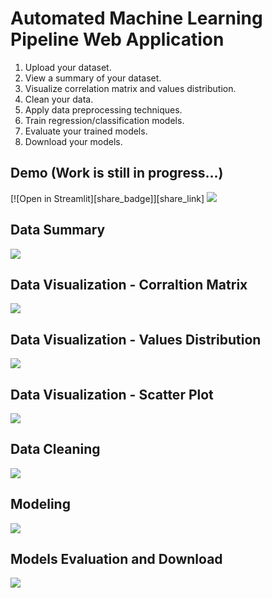 # Automated Machine Learning Pipeline Web Application

1. Upload your dataset.
2. View a summary of your dataset.
3. Visualize correlation matrix and values distribution.
4. Clean your data.
5. Apply data preprocessing techniques.
6. Train regression/classification models.
7. Evaluate your trained models.
8. Download your models.

## Demo (Work is still in progress...)
[![Open in Streamlit][share_badge]][share_link] 
![](https://github.com/ychafiqui/automl_webapp/blob/main/screenshots/demo0.png)

## Data Summary
![](https://github.com/ychafiqui/automl_webapp/blob/main/screenshots/demo1.png)
 
## Data Visualization - Corraltion Matrix
![](https://github.com/ychafiqui/automl_webapp/blob/main/screenshots/demo2.png)
 
## Data Visualization - Values Distribution
![](https://github.com/ychafiqui/automl_webapp/blob/main/screenshots/demo3.png)
 
## Data Visualization - Scatter Plot
![](https://github.com/ychafiqui/automl_webapp/blob/main/screenshots/demo4.png)
 
## Data Cleaning
![](https://github.com/ychafiqui/automl_webapp/blob/main/screenshots/demo5.png)
 
## Modeling
![](https://github.com/ychafiqui/automl_webapp/blob/main/screenshots/demo6.png)
 
## Models Evaluation and Download
![](https://github.com/ychafiqui/automl_webapp/blob/main/screenshots/demo7.png)
 
